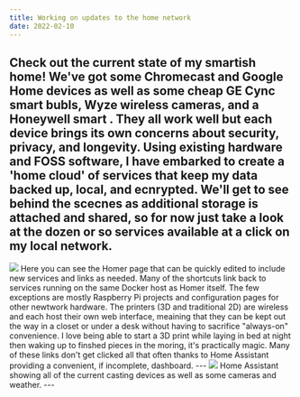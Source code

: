 ```yaml
---
title: Working on updates to the home network
date: 2022-02-10
---
```

Check out the current state of my smartish home! We've got some Chromecast and Google Home devices as well as some cheap GE Cync smart bubls, Wyze wireless cameras, and a Honeywell smart . They all work well but each device brings its own concerns about security, privacy, and longevity. Using existing hardware and FOSS software, I have embarked to create a 'home cloud' of services that keep my data backed up, local, and ecnrypted. We'll get to see behind the scecnes as additional storage is attached and shared, so for now just take a look at the dozen or so services available at a click on my local network.
---
<img src="https://i.imgur.com/1SfsO5J.png">
Here you can see the Homer page that can be quickly edited to include new services and links as needed. Many of the shortcuts link back to services running on the same Docker host as Homer itself. The few exceptions are mostly Raspberry Pi projects and configuration pages for other newtwork hardware. The printers (3D and traditional 2D) are wireless and each host their own web interface, meaining that they can be kept out the way in a closet or under a desk without having to sacrifice "always-on" convenience. I love being able to start a 3D print while laying in bed at night then waking up to finshed pieces in the moring, it's practically magic. Many of these links don't get clicked all that often thanks to Home Assistant providing a convenient, if incomplete, dashboard.
---
<img src="https://i.imgur.com/cO51pp7.png">
Home Assistant showing all of the current casting devices as well as some cameras and weather.
---

